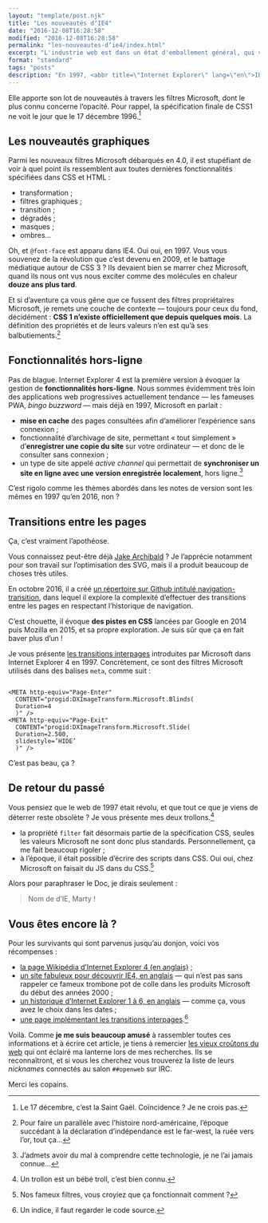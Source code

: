 ```yaml
---
layout: "template/post.njk"
title: "Les nouveautés dʼIE4"
date: "2016-12-08T16:28:58"
modified: "2016-12-08T16:28:58"
permalink: "les-nouveautes-dʼie4/index.html"
excerpt: "L'industrie web est dans un état d'emballement général, qui voit son histoire s'effacer plus vite qu'elle ne s'écrit. Et si on remontait vingt ans en arrière, pour voir de quoi demain aurait pu être fait&nbsp;?"
format: "standard"
tags: "posts"
description: "En 1997, <abbr title=\"Internet Explorer\" lang=\"en\">IE</abbr>4 voit le jour et est la première version à dominer Netscape."
---
```

Elle apporte son lot de nouveautés à travers les filtres Microsoft, dont le plus connu concerne l’opacité. Pour rappel, la spécification finale de CSS1 ne voit le jour que le 17 décembre 1996.[^1]

[^1]: Le 17 décembre, c’est la Saint Gaël. Coïncidence ? Je ne crois pas.



## Les nouveautés graphiques

Parmi les nouveaux filtres Microsoft débarqués en 4.0, il est stupéfiant de voir à quel point ils ressemblent aux toutes dernières fonctionnalités spécifiées dans CSS et HTML&nbsp;:

* transformation&nbsp;;
* filtres graphiques&nbsp;;
* transition&nbsp;;
* dégradés&nbsp;;
* masques&nbsp;;
* ombres…

Oh, et `@font-face` est apparu dans IE4. Oui oui, en 1997. Vous vous souvenez de la révolution que c’est devenu en 2009, et le battage médiatique autour de CSS 3&nbsp;? Ils devaient bien se marrer chez Microsoft, quand ils nous ont vus nous exciter comme des molécules en chaleur **douze ans plus tard**.

Et si d’aventure ça vous gêne que ce fussent des filtres propriétaires Microsoft, je remets une couche de contexte —&nbsp;toujours pour ceux du fond, décidément&nbsp;: **CSS 1 n’existe officiellement que depuis quelques mois**. La définition des propriétés et de leurs valeurs n’en est qu’à ses balbutiements.[^2]

[^2]: Pour faire un parallèle avec l’histoire nord-américaine, l’époque succédant à la déclaration d’indépendance est le far-west, la ruée vers l’or, tout ça…



## Fonctionnalités hors-ligne

Pas de blague. Internet Explorer 4 est la première version à évoquer la gestion de **fonctionnalités hors-ligne**. Nous sommes évidemment très loin des applications web progressives actuellement tendance —&nbsp;les fameuses PWA, _bingo buzzword_&nbsp;— mais déjà en 1997, Microsoft en parlait&nbsp;:

* **mise en cache** des pages consultées afin d’améliorer l’expérience sans connexion&nbsp;;
* fonctionnalité d’archivage de site, permettant «&nbsp;tout simplement&nbsp;» d’**enregistrer une copie du site** sur votre ordinateur —&nbsp;et donc de le consulter sans connexion&nbsp;;
* un type de site appelé _active channel_ qui permettait de **synchroniser un site en ligne avec une version enregistrée localement**, hors ligne.[^3]

[^3]: J’admets avoir du mal à comprendre cette technologie, je ne l’ai jamais connue…



C’est rigolo comme les thèmes abordés dans les notes de version sont les mêmes en 1997 qu’en 2016, non&nbsp;?

## Transitions entre les pages

Ça, c’est vraiment l’apothéose.

Vous connaissez peut-être déjà [Jake Archibald](https://jakearchibald.com/)&nbsp;? Je l’apprécie notamment pour son travail sur l’optimisation des SVG, mais il a produit beaucoup de choses très utiles.

En octobre 2016, il a créé [un répertoire sur Github intitulé navigation-transition](https://github.com/jakearchibald/navigation-transitions/blob/master/README.md), dans lequel il explore la complexité d’effectuer des transitions entre les pages en respectant l’historique de navigation.

C’est chouette, il évoque **des pistes en CSS** lancées par Google en 2014 puis Mozilla en 2015, et sa propre exploration. Je suis sûr que ça en fait baver plus d’un&nbsp;!

Je vous présente [les transitions interpages](https://msdn.microsoft.com/en-us/library/ms532847(v=vs.85).aspx#Interpage_Transition) introduites par Microsoft dans Internet Explorer 4 en 1997. Concrètement, ce sont des filtres Microsoft utilisés dans des balises `meta`, comme suit&nbsp;:

```markup

<META http-equiv="Page-Enter" 
  CONTENT="progid:DXImageTransform.Microsoft.Blinds(
  Duration=4
  )" />
<META http-equiv="Page-Exit" 
  CONTENT="progid:DXImageTransform.Microsoft.Slide(
  Duration=2.500,
  slidestyle=’HIDE’
  )" />
```

C’est pas beau, ça&nbsp;?

## De retour du passé

Vous pensiez que le web de 1997 était révolu, et que tout ce que je viens de déterrer reste obsolète&nbsp;? Je vous présente mes deux trollons.[^4]

[^4]: Un trollon est un bébé troll, c’est bien connu.



* la propriété `filter` fait désormais partie de la spécification CSS, seules les valeurs Microsoft ne sont donc plus standards. Personnellement, ça me fait beaucoup rigoler&nbsp;;
* à l’époque, il était possible d’écrire des scripts dans CSS. Oui oui, chez Microsoft on faisait du JS dans du CSS.[^5]

[^5]: Nos fameux filtres, vous croyiez que ça fonctionnait comment ?



Alors pour paraphraser le Doc, je dirais seulement&nbsp;:

> Nom de d’IE, Marty&nbsp;!

## Vous êtes encore là&nbsp;?

Pour les survivants qui sont parvenus jusqu’au donjon, voici vos récompenses&nbsp;:

* [la page Wikipédia d’Internet Explorer 4 (en anglais)](https://en.wikipedia.org/wiki/Internet_Explorer_4)&nbsp;;
* [un site fabuleux pour découvrir IE4, en anglais](http://www.actden.com/ie4/) — qui n’est pas sans rappeler ce fameux trombone pot de colle dans les produits Microsoft du début des années 2000&nbsp;;
* [un historique d’Internet Explorer 1 à 6, en anglais](http://www.blooberry.com/indexdot/history/ie.htm) —&nbsp;comme ça, vous avez le choix dans les dates&nbsp;;
* [une page implémentant les transitions interpages](https://www.nicolas-hoffmann.net/tacamaca/).[^6]

[^6]: Un indice, il faut regarder le code source.



Voilà. Comme **je me suis beaucoup amusé** à rassembler toutes ces informations et à écrire cet article, je tiens à remercier [les vieux croûtons du web](https://www.paris-web.fr/2015/conferences/la-veille-techno-pour-les-vieux-croutons.php "Conférence intitulée « La veille techno pour les vieux croûtons » présentée par Thibault Jouannic à Paris Web le vendredi 02 octobre 2015") qui ont éclairé ma lanterne lors de mes recherches. Ils se reconnaîtront, et si vous les cherchez vous trouverez la liste de leurs _nicknames_ connectés au salon `##openweb` sur IRC.

Merci les copains.